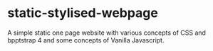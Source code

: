 # static-stylised-webpage

A simple static one page website with various concepts of CSS and bpptstrap 4 and some concepts of Vanilla Javascript.
